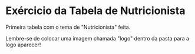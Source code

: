 # Exércicio da Tabela de Nutricionista
Primeira tabela com o tema de "Nutricionista" feita.

Lembre-se de colocar uma imagem chamada "logo" dentro da pasta para a logo aparecer!
